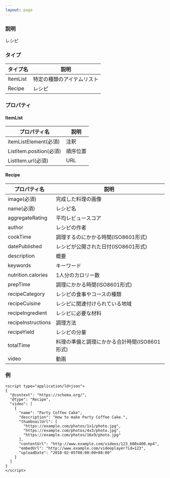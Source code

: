 ```yaml
---
layout: page
---
```


### 説明

レシピ

### タイプ

| タイプ名    | 説明              |
|----------|-------------------|
| ItemList | 特定の種類のアイテムリスト |
| Recipe   | レシピ               |

### プロパティ

#### ItemList

| プロパティ名                 | 説明     |
|------------------------|----------|
| itemListElement(必須)   | 注釈     |
| ListItem.position(必須) | 順序位置 |
| ListItem.url(必須)      | URL      |

#### Recipe

| プロパティ名            | 説明                                    |
|--------------------|-----------------------------------------|
| image(必須)        | 完成した料理の画像                         |
| name(必須)         | レシピ名                                   |
| aggregateRating    | 平均レビュースコア                             |
| author             | レシピの作者                                |
| cookTime           | 調理するのにかかる時間(ISO8601形式)            |
| datePublished      | レシピが公開された日付(ISO8601形式)            |
| description        | 概要                                    |
| keywords           | キーワード                                   |
| nutrition.calories | 1人分のカロリー数                            |
| prepTime           | 調理にかかる時間(ISO8601形式)               |
| recipeCategory     | レシピの食事やコースの種類                       |
| recipeCuisine      | レシピに関連付けられている地域                    |
| recipeIngredient   | レシピに必要な材料                           |
| recipeInstructions | 調理方法                                |
| recipeYield        | レシピの分量                                |
| totalTime          | 料理の準備と調理にかかる合計時間(ISO8601形式) |
| video              | 動画                                    |

### 例

    <script type="application/ld+json">
    {
      "@context": "https://schema.org/",
      "@type": "Recipe",
      "video": [
        {
          "name": "Party Coffee Cake",
          "description": "How to make Party Coffee Cake.",
          "thumbnailUrl": [
            "https://example.com/photos/1x1/photo.jpg",
            "https://example.com/photos/4x3/photo.jpg",
            "https://example.com/photos/16x9/photo.jpg"
          ],
          "contentUrl": "http://www.example.com/videos/123_600x400.mp4",
          "embedUrl": "http://www.example.com/videoplayer?id=123",
          "uploadDate": "2018-02-05T08:00:00+08:00"
        }
      ]
    }
    </script>
